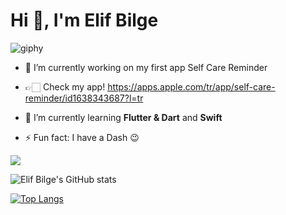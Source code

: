 <h1 align="left">Hi  👋, I'm Elif Bilge </h1>

![giphy](https://media.giphy.com/media/cOSbH8NoUFt9MXbuie/giphy.gif)

- 🤍 I’m currently working on my first app Self Care Reminder 
- 👉🏻 Check my app! https://apps.apple.com/tr/app/self-care-reminder/id1638343687?l=tr

- 🌱 I’m currently learning **Flutter & Dart** and **Swift**

- ⚡ Fun fact: I have a Dash 😉

<p> 
<img align = "center" src="https://github-readme-streak-stats.herokuapp.com?user=elifbilgep&theme=blueberry_duo">
</p>

![Elif Bilge's GitHub stats](https://github-readme-stats.vercel.app/api?username=elifbilgep&show_icons=true)

[![Top Langs](https://github-readme-stats.vercel.app/api/top-langs/?username=elifbilgep&hide_progress=true)](https://github.com/elifbilgep/github-readme-stats)

